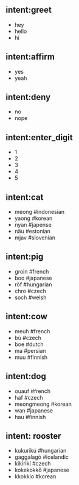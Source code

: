## intent:greet
- hey
- hello
- hi

## intent:affirm
- yes
- yeah

## intent:deny
- no
- nope

## intent:enter_digit
- 1
- 2
- 3
- 4
- 5

## intent:cat
- meong #indonesian
- yaong #korean
- nyan #japense
- näu #estonian
- mjav #slovenian

## intent:pig
- groin #french
- boo #japanese
- röf #hungarian
- chro #czech
- soch #welsh

## intent:cow
- meuh #french
- bú #czech
- boe #dutch
- ma #persian
- muu #finnish

## intent:dog
- ouauf #french
- haf #czech
- meongmeong #korean
- wan #japanese
- hau #finnish

## intent: rooster
- kukurikú #hungarian
- gaggalagó #icelandic
- kikirikí #czech
- kokekokkō #japanese
- kkokkio #korean
